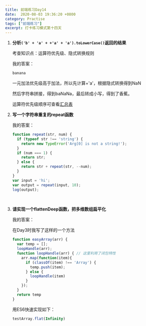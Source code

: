 ```yaml
---
title: 前端练习Day14
date:  2020-08-03 19:36:20 +0800
category: Practise
tags: ["前端练习"]
excerpt: 打卡练习模式第十四天
---
```




1. **分析`('b' + 'a' + +'a' + 'a').toLowerCase()`返回的结果**

   考查知识点：运算符优先级、隐式转换规则

   我的答案：

   ```js
   banana
   ```

   一元加法优先级高于加法，所以先计算+'a'，根据隐式转换得到NaN

   然后字符串拼接，得到baNaNa，最后转成小写，得到了香蕉。

   运算符优先级顺序可查看[汇总表](https://developer.mozilla.org/zh-CN/docs/Web/JavaScript/Reference/Operators/Operator_Precedence)
   <br>

2. **写一个字符串重复的repeat函数**

   我的答案：

   ```js
   function repeat(str, num) {
     if (typeof str !== 'string') {
       return new TypeError('Arg[0] is not a string!');
     }
     if (num === 1) {
       return str;
     } else {
       return str + repeat(str, --num);
     }
   }
   var input = 'hi';
   var output = repeat(input, 10);
   log(output);
   ```

   <br>

3. **请实现一个flattenDeep函数，把多维数组扁平化**

   我的答案：

   在Day3时我写了这样的一个方法

   ```js
   function easyArray(arr) {
     var temp = [];
     loopHandle(arr);
     function loopHandle(arr) { // 这里利用了闭包特性
       arr.map(function(item){
         if (classOf(item) !== 'Array') {
           temp.push(item);
         } else {
           loopHandle(item)
         }
       });
     }
     return temp
   }
   ```

   用ES6快速实现如下：

   ```js
   testArray.flat(Infinity)
   ```

   

